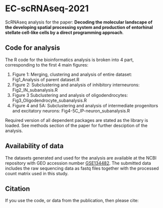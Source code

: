 # EC-scRNAseq-2021
ScRNAseq analysis for the paper: **Decoding the molecular landscape of the developing spatial processing system and production of entorhinal stellate cell-like cells by a direct programming approach**.

## Code for analysis
The R code for the bioinformatics analysis is broken into 4 part, corresponding to the first 4 main figures:
1. Figure 1: Merging, clustering and analysis of entire dataset: Fig1_Analysis of parent dataset.R
2. Figure 2: Subclustering and analysis of inhibitory interneurons: Fig2_IN_subanalysis.R
3. Figure 3 Subclustering and analysis of oligodendrocytes: Fig3_Oligodendrocyte_subanalysis.R
4. Figure 4 and 5A: Subclustering and analysis of intermediate progenitors and excitatory neurons: Fig4-5C_IP-neuron_subanalysis.R

Required version of all dependent packages are stated as the library is loaded. See methods section of the paper for further desciption of the analysis.

## Availability of data
The datasets generated and used for the analysis are available at the NCBI repository with GEO accession number [GSE134482](https://www.ncbi.nlm.nih.gov/geo/query/acc.cgi?acc=GSE134482). The submitted data includes the raw sequencing data as fastq files together with the processed count matrix used in this study.

## Citation
If you use the code, or data from the publication, then please cite:

